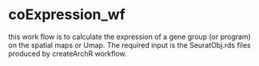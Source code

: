 # coExpression_wf
this work flow is to calculate the expression of a gene group (or program) on the spatial maps or Umap. The required input is the SeuratObj.rds files produced by createArchR workflow.

